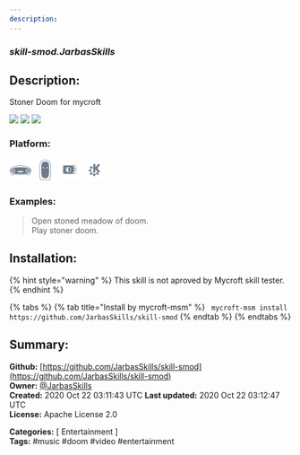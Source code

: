 ```yaml
---
description: 
---
```


### _skill-smod.JarbasSkills_  
## Description:  
Stoner Doom for mycroft

![](./gui.png)
![](./gui.gif)
![](./gui2.gif)  
  
  
### Platform:  
 ![Mark I](../.gitbook/assets/mark-1-icon.png)  ![Mark II](../.gitbook/assets/mark-2-icon.png)  ![Picroft](../.gitbook/assets/picroft-icon.png)  ![plasmoid](../.gitbook/assets/kde.png)   
### Examples:  
> Open stoned meadow of doom.  
> Play stoner doom.  
  
## Installation:  
{% hint style="warning" %}
This skill is not aproved by Mycroft skill tester.
{% endhint %}
    
{% tabs %}
{% tab title="Install by mycroft-msm" %}
``` mycroft-msm install https://github.com/JarbasSkills/skill-smod```
{% endtab %}
  {% endtabs %}
    
## Summary:  
**Github:** [https://github.com/JarbasSkills/skill-smod](https://github.com/JarbasSkills/skill-smod)  
**Owner:** [@JarbasSkills](https://github.com/JarbasSkills)  
**Created:** 2020 Oct 22 03:11:43 UTC  **Last updated:** 2020 Oct 22 03:12:47 UTC  
**License:** Apache License 2.0  
  
**Categories:** [ Entertainment ]   
**Tags:** \#music \#doom \#video \#entertainment   
